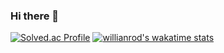 ### Hi there 👋
[![Solved.ac Profile](http://mazassumnida.wtf/api/v2/generate_badge?boj=back2225)](https://solved.ac/back2225/)
[![willianrod's wakatime stats](https://github-readme-stats.vercel.app/api/wakatime?username=willianrod)](https://github.com/JuyeolRyu/github-readme-stats)

<!--
**JuyeolRyu/JuyeolRyu** is a ✨ _special_ ✨ repository because its `README.md` (this file) appears on your GitHub profile.

Here are some ideas to get you started:

- 🔭 I’m currently working on ...
- 🌱 I’m currently learning ...
- 👯 I’m looking to collaborate on ...
- 🤔 I’m looking for help with ...
- 💬 Ask me about ...
- 📫 How to reach me: ...
- 😄 Pronouns: ...
- ⚡ Fun fact: ...
-->
